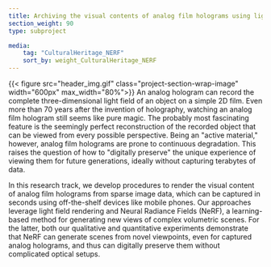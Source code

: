 ```yaml
---
title: Archiving the visual contents of analog film holograms using light field rendering and neural radiance fields (NeRF) 
section_weight: 90
type: subproject

media:
    tag: "CulturalHeritage_NERF"
    sort_by: weight_CulturalHeritage_NERF
---
```

{{< figure src="header_img.gif" class="project-section-wrap-image" width="600px" max_width="80%">}}
An analog hologram can record the complete three-dimensional light field of an object on a simple 2D film. Even more than 70 years after the invention of holography, watching an analog film hologram still seems like pure magic. The probably most fascinating feature is the seemingly perfect reconstruction of the recorded object that can be viewed from every possible perspective. Being an "active material," however, analog film holograms are prone to continuous degradation. This raises the question of how to "digitally preserve" the unique experience of viewing them for future generations, ideally without capturing terabytes of data. 

In this research track, we develop procedures to render the visual content of analog film holograms from sparse image data, which can be captured in seconds using off-the-shelf devices like mobile phones. Our approaches leverage light field rendering and Neural Radiance Fields (NeRF), a learning-based method for generating new views of complex volumetric scenes. For the latter, both our qualitative and quantitative experiments demonstrate that NeRF can generate scenes from novel viewpoints, even for captured analog holograms, and thus can digitally preserve them without complicated optical setups. 